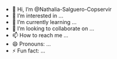 - 👋 Hi, I’m @Nathalia-Salguero-Copservir
- 👀 I’m interested in ...
- 🌱 I’m currently learning ...
- 💞️ I’m looking to collaborate on ...
- 📫 How to reach me ...
- 😄 Pronouns: ...
- ⚡ Fun fact: ...

<!---
Nathalia-Salguero-Copservir/Nathalia-Salguero-Copservir is a ✨ special ✨ repository because its `README.md` (this file) appears on your GitHub profile.
You can click the Preview link to take a look at your changes.
--->

